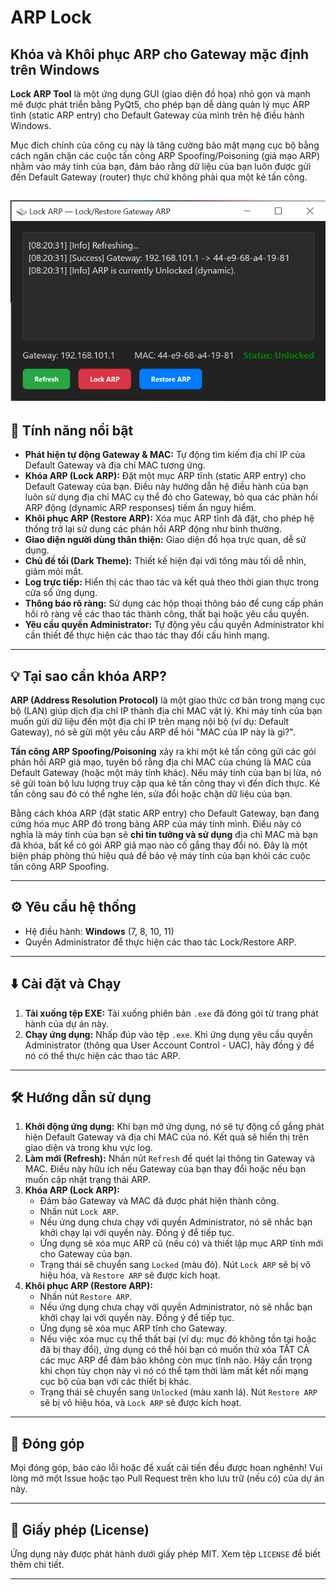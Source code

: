 # ARP Lock

## Khóa và Khôi phục ARP cho Gateway mặc định trên Windows

**Lock ARP Tool** là một ứng dụng GUI (giao diện đồ họa) nhỏ gọn và mạnh mẽ được phát triển bằng PyQt5, cho phép bạn dễ dàng quản lý mục ARP tĩnh (static ARP entry) cho Default Gateway của mình trên hệ điều hành Windows.

Mục đích chính của công cụ này là tăng cường bảo mật mạng cục bộ bằng cách ngăn chặn các cuộc tấn công ARP Spoofing/Poisoning (giả mạo ARP) nhằm vào máy tính của bạn, đảm bảo rằng dữ liệu của bạn luôn được gửi đến Default Gateway (router) thực chứ không phải qua một kẻ tấn công.

![Lock ARP Tool Screenshot (example)](./screenshot.png)
---

## 🚀 Tính năng nổi bật

*   **Phát hiện tự động Gateway & MAC:** Tự động tìm kiếm địa chỉ IP của Default Gateway và địa chỉ MAC tương ứng.
*   **Khóa ARP (Lock ARP):** Đặt một mục ARP tĩnh (static ARP entry) cho Default Gateway của bạn. Điều này hướng dẫn hệ điều hành của bạn luôn sử dụng địa chỉ MAC cụ thể đó cho Gateway, bỏ qua các phản hồi ARP động (dynamic ARP responses) tiềm ẩn nguy hiểm.
*   **Khôi phục ARP (Restore ARP):** Xóa mục ARP tĩnh đã đặt, cho phép hệ thống trở lại sử dụng các phản hồi ARP động như bình thường.
*   **Giao diện người dùng thân thiện:** Giao diện đồ họa trực quan, dễ sử dụng.
*   **Chủ đề tối (Dark Theme):** Thiết kế hiện đại với tông màu tối dễ nhìn, giảm mỏi mắt.
*   **Log trực tiếp:** Hiển thị các thao tác và kết quả theo thời gian thực trong cửa sổ ứng dụng.
*   **Thông báo rõ ràng:** Sử dụng các hộp thoại thông báo để cung cấp phản hồi rõ ràng về các thao tác thành công, thất bại hoặc yêu cầu quyền.
*   **Yêu cầu quyền Administrator:** Tự động yêu cầu quyền Administrator khi cần thiết để thực hiện các thao tác thay đổi cấu hình mạng.
---

## 💡 Tại sao cần khóa ARP?

**ARP (Address Resolution Protocol)** là một giao thức cơ bản trong mạng cục bộ (LAN) giúp dịch địa chỉ IP thành địa chỉ MAC vật lý. Khi máy tính của bạn muốn gửi dữ liệu đến một địa chỉ IP trên mạng nội bộ (ví dụ: Default Gateway), nó sẽ gửi một yêu cầu ARP để hỏi "MAC của IP này là gì?".

**Tấn công ARP Spoofing/Poisoning** xảy ra khi một kẻ tấn công gửi các gói phản hồi ARP giả mạo, tuyên bố rằng địa chỉ MAC của chúng là MAC của Default Gateway (hoặc một máy tính khác). Nếu máy tính của bạn bị lừa, nó sẽ gửi toàn bộ lưu lượng truy cập qua kẻ tấn công thay vì đến đích thực. Kẻ tấn công sau đó có thể nghe lén, sửa đổi hoặc chặn dữ liệu của bạn.

Bằng cách khóa ARP (đặt static ARP entry) cho Default Gateway, bạn đang cứng hóa mục ARP đó trong bảng ARP của máy tính mình. Điều này có nghĩa là máy tính của bạn sẽ **chỉ tin tưởng và sử dụng** địa chỉ MAC mà bạn đã khóa, bất kể có gói ARP giả mạo nào cố gắng thay đổi nó. Đây là một biện pháp phòng thủ hiệu quả để bảo vệ máy tính của bạn khỏi các cuộc tấn công ARP Spoofing.

---

## ⚙️ Yêu cầu hệ thống

*   Hệ điều hành: **Windows** (7, 8, 10, 11)
*   Quyền Administrator để thực hiện các thao tác Lock/Restore ARP.

---

## ⬇️ Cài đặt và Chạy

1.  **Tải xuống tệp EXE:** Tải xuống phiên bản `.exe` đã đóng gói từ trang phát hành của dự án này.
2.  **Chạy ứng dụng:** Nhấp đúp vào tệp `.exe`. Khi ứng dụng yêu cầu quyền Administrator (thông qua User Account Control - UAC), hãy đồng ý để nó có thể thực hiện các thao tác ARP.

---

## 🛠️ Hướng dẫn sử dụng

1.  **Khởi động ứng dụng:** Khi bạn mở ứng dụng, nó sẽ tự động cố gắng phát hiện Default Gateway và địa chỉ MAC của nó. Kết quả sẽ hiển thị trên giao diện và trong khu vực log.
2.  **Làm mới (Refresh):** Nhấn nút `Refresh` để quét lại thông tin Gateway và MAC. Điều này hữu ích nếu Gateway của bạn thay đổi hoặc nếu bạn muốn cập nhật trạng thái ARP.
3.  **Khóa ARP (Lock ARP):**
    *   Đảm bảo Gateway và MAC đã được phát hiện thành công.
    *   Nhấn nút `Lock ARP`.
    *   Nếu ứng dụng chưa chạy với quyền Administrator, nó sẽ nhắc bạn khởi chạy lại với quyền này. Đồng ý để tiếp tục.
    *   Ứng dụng sẽ xóa mục ARP cũ (nếu có) và thiết lập mục ARP tĩnh mới cho Gateway của bạn.
    *   Trạng thái sẽ chuyển sang `Locked` (màu đỏ). Nút `Lock ARP` sẽ bị vô hiệu hóa, và `Restore ARP` sẽ được kích hoạt.
4.  **Khôi phục ARP (Restore ARP):**
    *   Nhấn nút `Restore ARP`.
    *   Nếu ứng dụng chưa chạy với quyền Administrator, nó sẽ nhắc bạn khởi chạy lại với quyền này. Đồng ý để tiếp tục.
    *   Ứng dụng sẽ xóa mục ARP tĩnh cho Gateway.
    *   Nếu việc xóa mục cụ thể thất bại (ví dụ: mục đó không tồn tại hoặc đã bị thay đổi), ứng dụng có thể hỏi bạn có muốn thử xóa TẤT CẢ các mục ARP để đảm bảo không còn mục tĩnh nào. Hãy cẩn trọng khi chọn tùy chọn này vì nó có thể tạm thời làm mất kết nối mạng cục bộ của bạn với các thiết bị khác.
    *   Trạng thái sẽ chuyển sang `Unlocked` (màu xanh lá). Nút `Restore ARP` sẽ bị vô hiệu hóa, và `Lock ARP` sẽ được kích hoạt.

---

## 🤝 Đóng góp

Mọi đóng góp, báo cáo lỗi hoặc đề xuất cải tiến đều được hoan nghênh! Vui lòng mở một Issue hoặc tạo Pull Request trên kho lưu trữ (nếu có) của dự án này.

---

## 📄 Giấy phép (License)

Ứng dụng này được phát hành dưới giấy phép MIT. Xem tệp `LICENSE` để biết thêm chi tiết.

---
